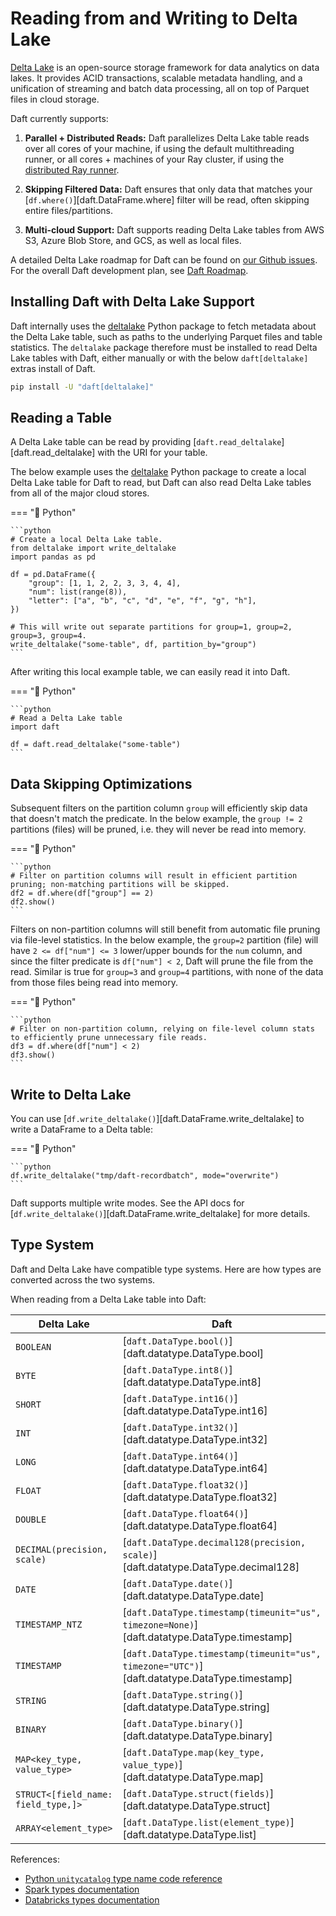 # Reading from and Writing to Delta Lake

[Delta Lake](https://delta.io/) is an open-source storage framework for data analytics on data lakes. It provides ACID transactions, scalable metadata handling, and a unification of streaming and batch data processing, all on top of Parquet files in cloud storage.

Daft currently supports:

1. **Parallel + Distributed Reads:** Daft parallelizes Delta Lake table reads over all cores of your machine, if using the default multithreading runner, or all cores + machines of your Ray cluster, if using the [distributed Ray runner](../distributed.md).

2. **Skipping Filtered Data:** Daft ensures that only data that matches your [`df.where()`][daft.DataFrame.where] filter will be read, often skipping entire files/partitions.

3. **Multi-cloud Support:** Daft supports reading Delta Lake tables from AWS S3, Azure Blob Store, and GCS, as well as local files.

A detailed Delta Lake roadmap for Daft can be found on [our Github issues](https://github.com/Eventual-Inc/Daft/issues/2457). For the overall Daft development plan, see [Daft Roadmap](../roadmap.md).

## Installing Daft with Delta Lake Support

Daft internally uses the [deltalake](https://pypi.org/project/deltalake/) Python package to fetch metadata about the Delta Lake table, such as paths to the underlying Parquet files and table statistics. The `deltalake` package therefore must be installed to read Delta Lake tables with Daft, either manually or with the below `daft[deltalake]` extras install of Daft.

```bash
pip install -U "daft[deltalake]"
```

## Reading a Table

A Delta Lake table can be read by providing [`daft.read_deltalake`][daft.read_deltalake] with the URI for your table.

The below example uses the [deltalake](https://pypi.org/project/deltalake/) Python package to create a local Delta Lake table for Daft to read, but Daft can also read Delta Lake tables from all of the major cloud stores.

=== "🐍 Python"

    ```python
    # Create a local Delta Lake table.
    from deltalake import write_deltalake
    import pandas as pd

    df = pd.DataFrame({
        "group": [1, 1, 2, 2, 3, 3, 4, 4],
        "num": list(range(8)),
        "letter": ["a", "b", "c", "d", "e", "f", "g", "h"],
    })

    # This will write out separate partitions for group=1, group=2, group=3, group=4.
    write_deltalake("some-table", df, partition_by="group")
    ```

After writing this local example table, we can easily read it into Daft.

=== "🐍 Python"

    ```python
    # Read a Delta Lake table
    import daft

    df = daft.read_deltalake("some-table")
    ```

## Data Skipping Optimizations

Subsequent filters on the partition column `group` will efficiently skip data that doesn't match the predicate. In the below example, the `group != 2` partitions (files) will be pruned, i.e. they will never be read into memory.

=== "🐍 Python"

    ```python
    # Filter on partition columns will result in efficient partition pruning; non-matching partitions will be skipped.
    df2 = df.where(df["group"] == 2)
    df2.show()
    ```

Filters on non-partition columns will still benefit from automatic file pruning via file-level statistics. In the below example, the `group=2` partition (file) will have `2 <= df["num"] <= 3` lower/upper bounds for the `num` column, and since the filter predicate is `df["num"] < 2`, Daft will prune the file from the read. Similar is true for `group=3` and `group=4` partitions, with none of the data from those files being read into memory.

=== "🐍 Python"

    ```python
    # Filter on non-partition column, relying on file-level column stats to efficiently prune unnecessary file reads.
    df3 = df.where(df["num"] < 2)
    df3.show()
    ```

## Write to Delta Lake

You can use [`df.write_deltalake()`][daft.DataFrame.write_deltalake] to write a DataFrame to a Delta table:

=== "🐍 Python"

    ```python
    df.write_deltalake("tmp/daft-recordbatch", mode="overwrite")
    ```

Daft supports multiple write modes. See the API docs for [`df.write_deltalake()`][daft.DataFrame.write_deltalake] for more details.

## Type System

Daft and Delta Lake have compatible type systems. Here are how types are converted across the two systems.

When reading from a Delta Lake table into Daft:

| Delta Lake                          | Daft                                                                                         |
| ----------------------------------- | -------------------------------------------------------------------------------------------- |
| `BOOLEAN`                           | [`daft.DataType.bool()`][daft.datatype.DataType.bool]                                        |
| `BYTE`                              | [`daft.DataType.int8()`][daft.datatype.DataType.int8]                                        |
| `SHORT`                             | [`daft.DataType.int16()`][daft.datatype.DataType.int16]                                      |
| `INT`                               | [`daft.DataType.int32()`][daft.datatype.DataType.int32]                                      |
| `LONG`                              | [`daft.DataType.int64()`][daft.datatype.DataType.int64]                                      |
| `FLOAT`                             | [`daft.DataType.float32()`][daft.datatype.DataType.float32]                                  |
| `DOUBLE`                            | [`daft.DataType.float64()`][daft.datatype.DataType.float64]                                  |
| `DECIMAL(precision, scale)`         | [`daft.DataType.decimal128(precision, scale)`][daft.datatype.DataType.decimal128]            |
| `DATE`                              | [`daft.DataType.date()`][daft.datatype.DataType.date]                                        |
| `TIMESTAMP_NTZ`                     | [`daft.DataType.timestamp(timeunit="us", timezone=None)`][daft.datatype.DataType.timestamp]  |
| `TIMESTAMP`                         | [`daft.DataType.timestamp(timeunit="us", timezone="UTC")`][daft.datatype.DataType.timestamp] |
| `STRING`                            | [`daft.DataType.string()`][daft.datatype.DataType.string]                                    |
| `BINARY`                            | [`daft.DataType.binary()`][daft.datatype.DataType.binary]                                    |
| `MAP<key_type, value_type>`         | [`daft.DataType.map(key_type, value_type)`][daft.datatype.DataType.map]                      |
| `STRUCT<[field_name: field_type,]>` | [`daft.DataType.struct(fields)`][daft.datatype.DataType.struct]                              |
| `ARRAY<element_type>`               | [`daft.DataType.list(element_type)`][daft.datatype.DataType.list]                            |

References:

* [Python `unitycatalog` type name code reference](https://github.com/unitycatalog/unitycatalog-python/blob/main/src/unitycatalog/types/table_info.py)
* [Spark types documentation](https://spark.apache.org/docs/latest/api/python/reference/pyspark.sql/data_types.html)
* [Databricks types documentation](https://docs.databricks.com/aws/en/sql/language-manual/sql-ref-datatypes)
